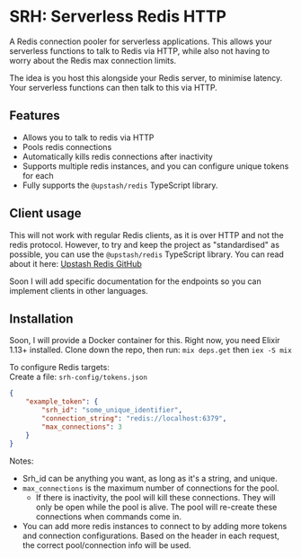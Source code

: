 # SRH: Serverless Redis HTTP
A Redis connection pooler for serverless applications. This allows your serverless functions to talk to Redis via HTTP,
while also not having to worry about the Redis max connection limits.

The idea is you host this alongside your Redis server, to minimise latency. Your serverless functions can then talk to 
this via HTTP.

## Features
- Allows you to talk to redis via HTTP
- Pools redis connections
- Automatically kills redis connections after inactivity
- Supports multiple redis instances, and you can configure unique tokens for each
- Fully supports the `@upstash/redis` TypeScript library.

## Client usage
This will not work with regular Redis clients, as it is over HTTP and not the redis protocol.
However, to try and keep the project as "standardised" as possible, you can use the `@upstash/redis` TypeScript library.
You can read about it here: [Upstash Redis GitHub](https://github.com/upstash/upstash-redis)

Soon I will add specific documentation for the endpoints so you can implement clients in other languages.

## Installation
Soon, I will provide a Docker container for this. Right now, you need Elixir 1.13+ installed. Clone down the repo, then run:
`mix deps.get`
then
`iex -S mix`

To configure Redis targets:\
Create a file: `srh-config/tokens.json`
```json
{
    "example_token": {
        "srh_id": "some_unique_identifier",
        "connection_string": "redis://localhost:6379",
        "max_connections": 3
    } 
}
```
Notes: 
- Srh_id can be anything you want, as long as it's a string, and unique.
- `max_connections` is the maximum number of connections for the pool.
  - If there is inactivity, the pool will kill these connections. They will only be open while the pool is alive. The pool will re-create these connections when commands come in.
- You can add more redis instances to connect to by adding more tokens and connection configurations. Based on the header in each request, the correct pool/connection info will be used.